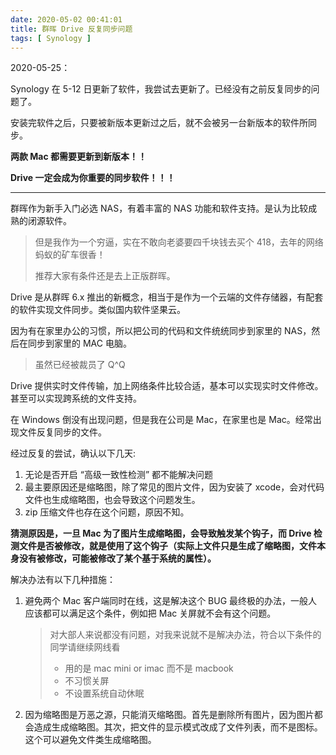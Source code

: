 ```yaml
---
date: 2020-05-02 00:41:01
title: 群晖 Drive 反复同步问题
tags: [ Synology ]
---
```


2020-05-25： 

Synology 在 5-12 日更新了软件，我尝试去更新了。已经没有之前反复同步的问题了。



安装完软件之后，只要被新版本更新过之后，就不会被另一台新版本的软件所同步。

**两款 Mac 都需要更新到新版本！！**



**Drive 一定会成为你重要的同步软件！！！**

---

群晖作为新手入门必选 NAS，有着丰富的 NAS 功能和软件支持。是认为比较成熟的闭源软件。

> 但是我作为一个穷逼，实在不敢向老婆要四千块钱去买个 418，去年的网络蚂蚁的矿车很香！
>
> 推荐大家有条件还是去上正版群晖。



Drive 是从群晖 6.x 推出的新概念，相当于是作为一个云端的文件存储器，有配套的软件实现文件同步。类似国内软件坚果云。



因为有在家里办公的习惯，所以把公司的代码和文件统统同步到家里的 NAS，然后在同步到家里的 MAC 电脑。

> 虽然已经被裁员了 Q^Q

Drive 提供实时文件传输，加上网络条件比较合适，基本可以实现实时文件修改。甚至可以实现跨系统的文件支持。



在 Windows 倒没有出现问题，但是我在公司是 Mac，在家里也是 Mac。经常出现文件反复同步的文件。

经过反复的尝试，确认以下几天:

1. 无论是否开启 “高级一致性检测” 都不能解决问题
2. 最主要原因还是缩略图，除了常见的图片文件，因为安装了 xcode，会对代码文件也生成缩略图，也会导致这个问题发生。
3. zip 压缩文件也存在这个问题，原因不知。

**猜测原因是，一旦 Mac 为了图片生成缩略图，会导致触发某个钩子，而 Drive 检测文件是否被修改，就是使用了这个钩子（实际上文件只是生成了缩略图，文件本身没有被修改，可能被修改了某个基于系统的属性）。**

解决办法有以下几种措施：

1. 避免两个 Mac 客户端同时在线，这是解决这个 BUG 最终极的办法，一般人应该都可以满足这个条件，例如把 Mac 关屏就不会有这个问题。

   > 对大部人来说都没有问题，对我来说就不是解决办法，符合以下条件的同学请继续网线看
   >
   > - 用的是 mac mini or imac 而不是 macbook
   > - 不习惯关屏
   > - 不设置系统自动休眠

2. 因为缩略图是万恶之源，只能消灭缩略图。首先是删除所有图片，因为图片都会造成生成缩略图。其次，把文件的显示模式改成了文件列表，而不是图标。这个可以避免文件类生成缩略图。

